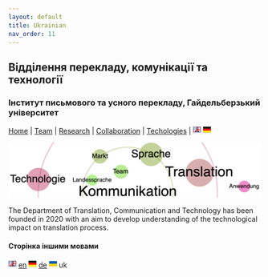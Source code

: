 ```yaml
---
layout: default
title: Ukrainian
nav_order: 11
---
```


## Відділення перекладу, комунікації та технології
### Інститут письмового та усного перекладу, Гайдельберзький університет

[Home](index.md) | [Team](people.md) | [Research](research.md) | [Collaboration](collaboration.md) | [Techologies](techlabs.md) | [![Image](en_l_flag.png)](/index.html) [![Image](de_l_flag.png)](/de_index.html)


![Image](/assets/img/A4TCT-logo02-22.12.50.png)

The Department of Translation, Communication and Technology has been founded in 2020 with an aim to develop understanding of the technological impact on translation process.


#### Сторінка іншими мовами

[![Image](en_l_flag.png)](/index.html) [en](index.md) [![Image](de_l_flag.png)](/de_index.html) [de](/de_index.md) ![Image](uk_l_flag.png) uk  

